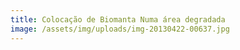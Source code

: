```yaml
---
title: Colocação de Biomanta Numa área degradada
image: /assets/img/uploads/img-20130422-00637.jpg
---
```



